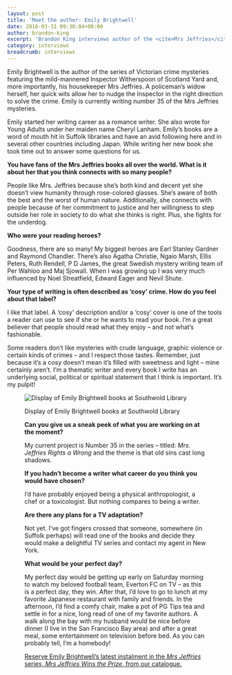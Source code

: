 ```yaml
---
layout: post
title: 'Meet the author: Emily Brightwell'
date: 2016-03-31 09:30:04+00:00
author: brandon-king
excerpt: 'Brandon King interviews author of the <cite>Mrs Jeffries</cite> series, Emily Brightwell.'
category: interviews
breadcrumb: interviews
---
```

Emily Brightwell is the author of the series of Victorian crime mysteries featuring the mild-mannered Inspector Witherspoon of Scotland Yard and, more importantly, his housekeeper Mrs Jeffries. A policeman&#8217;s widow herself, her quick wits allow her to nudge the Inspector in the right direction to solve the crime. Emily is currently writing number 35 of the Mrs Jeffries mysteries.

Emily started her writing career as a romance writer. She also wrote for Young Adults under her maiden name Cheryl Lanham. Emily’s books are a word of mouth hit in Suffolk libraries and have an avid following here and in several other countries including Japan. While writing her new book she took time out to answer some questions for us.

**You have fans of the Mrs Jeffries books all over the world. What is it about her that you think connects with so many people?**

People like Mrs. Jeffries because she’s both kind and decent yet she doesn’t view humanity through rose-colored glasses. She’s aware of both the best and the worst of human nature. Additionally, she connects with people because of her commitment to justice and her willingness to step outside her role in society to do what she thinks is right. Plus, she fights for the underdog.

**Who were your reading heroes?**

Goodness, there are so many! My biggest heroes are Earl Stanley Gardner and Raymond Chandler. There’s also Agatha Christie, Ngaio Marsh, Ellis Peters, Ruth Rendell, P D James, the great Swedish mystery writing team of Per Wahloo and Maj Sjowall. When I was growing up I was very much influenced by Noel Streatfield, Edward Eager and Nevil Shute.

**Your type of writing is often described as ‘cosy’ crime. How do you feel about that label?**

I like that label. A ‘cosy’ description and/or a ‘cosy’ cover is one of the tools a reader can use to see if she or he wants to read your book. I’m a great believer that people should read what they enjoy &#8211; and not what’s fashionable.

Some readers don’t like mysteries with crude language, graphic violence or certain kinds of crimes &#8211; and I respect those tastes. Remember, just because it’s a cosy doesn’t mean it’s filled with sweetness and light – mine certainly aren’t. I’m a thematic writer and every book I write has an underlying social, political or spiritual statement that I think is important. It’s my pulpit!<figure class="figure alignnone">

![Display of Emily Brightwell books at Southwold Library](http://suffolklibraries.co.uk/wp-content/uploads/2016/03/featured-emily-brightwell-display-southwold.jpg)

Display of Emily Brightwell books at Southwold Library

**Can you give us a sneak peek of what you are working on at the moment?**

My current project is Number 35 in the series &#8211; titled: <cite>Mrs. Jeffries Rights a Wrong</cite> and the theme is that old sins cast long shadows.

**If you hadn’t become a writer what career do you think you would have chosen?**

I’d have probably enjoyed being a physical anthropologist, a chef or a toxicologist. But nothing compares to being a writer.

**Are there any plans for a TV adaptation?**

Not yet. I’ve got fingers crossed that someone, somewhere (in Suffolk perhaps) will read one of the books and decide they would make a delightful TV series and contact my agent in New York.

**What would be your perfect day?**

My perfect day would be getting up early on Saturday morning to watch my beloved football team, Everton FC on TV &#8211; as this is a perfect day, they win. After that, I’d love to go to lunch at my favorite Japanese restaurant with family and friends. In the afternoon, I’d find a comfy chair, make a pot of PG Tips tea and settle in for a nice, long read of one of my favorite authors. A walk along the bay with my husband would be nice before dinner (I live in the San Francisco Bay area) and after a great meal, some entertainment on television before bed. As you can probably tell, I’m a homebody!

[Reserve Emily Brightwell&#8217;s latest instalment in the <cite>Mrs Jeffries</cite> series, <cite>Mrs Jeffries Wins the Prize</cite>, from our catalogue.](https://suffolk.spydus.co.uk/cgi-bin/spydus.exe/ENQ/OPAC/BIBENQ/15504431?QRY=CTIBIB%3C%20IRN(62542560)&QRYTEXT=Mrs.%20Jeffries%20Wins%20the%20Prize%20%3A%20A%20Victorian%20Mystery)
